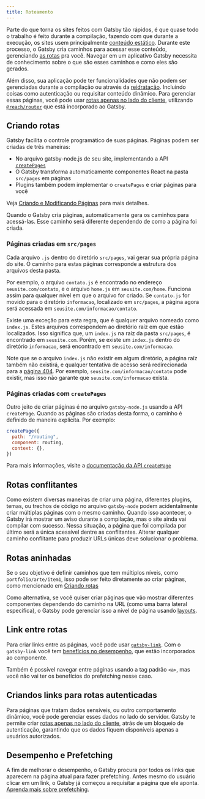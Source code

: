 ```yaml
---
title: Roteamento
---
```


Parte do que torna os sites feitos com Gatsby tão rápidos, é que quase todo o trabalho é feito durante a compilação, fazendo com que durante a execução, os sites usem principalmente [conteúdo estático](/docs/adding-app-and-website-functionality/#static-pages). Durante este processo, o Gatsby cria caminhos para acessar esse conteúdo, gerenciando [as rotas](/docs/glossary#routing) pra você. Navegar em um aplicativo Gatsby necessita de conhecimento sobre o que são esses caminhos e como eles são gerados.

Além disso, sua aplicação pode ter funcionalidades que não podem ser gerenciadas durante a compilação ou através da [reidratação](/docs/adding-app-and-website-functionality/#how-hydration-makes-apps-possible). Incluindo coisas como autenticação ou requisitar conteúdo dinâmico. Para gerenciar essas páginas, você pode usar [rotas apenas no lado do cliente](/docs/client-only-routes-and-user-authentication), utilizando [`@reach/router`](/docs/reach-router-and-gatsby/) que está incorporado ao Gatsby.

## Criando rotas

Gatsby facilita o controle programático de suas páginas. Páginas podem ser criadas de três maneiras:

- No arquivo gatsby-node.js de seu site, implementando a API [`createPages`](/docs/node-apis/#createPages)
- O Gatsby transforma automaticamente componentes React na pasta `src/pages` em páginas
- Plugins também podem implementar o `createPages` e criar páginas para você

Veja [Criando e Modificando Páginas](/docs/creating-and-modifying-pages) para mais detalhes.

Quando o Gatsby cria páginas, automaticamente gera os caminhos para acessá-las. Esse caminho será diferente dependendo de como a página foi criada.

### Páginas criadas em `src/pages`

Cada arquivo `.js` dentro do diretório `src/pages`, vai gerar sua própria página do site. O caminho para estas páginas corresponde a estrutura dos arquivos desta pasta.

Por exemplo, o arquivo `contato.js` é encontrado no endereço `seusite.com/contato`, e o arquivo `home.js` em `seusite.com/home`. Funciona assim para qualquer nível em que o arquivo for criado. Se `contato.js` for movido para o diretório `informacao`, localizado em `src/pages`, a página agora será acessada em `seusite.com/informacao/contato`.

Existe uma exceção para esta regra, que é qualquer arquivo nomeado como `index.js`. Estes arquivos correspondem ao diretório raíz em que estão localizados. Isso significa que, um `index.js` na raíz da pasta `src/pages`, é encontrado em `seusite.com`. Porém, se existe um `index.js` dentro do diretório `informacao`, será encontrado em `seusite.com/informacao`. 

Note que se o arquivo `index.js` não existir em algum diretório, a página raíz também não existirá, e qualquer tentativa de acesso será redirecionada para a [página 404](/docs/add-404-page/). Por exemplo, `seusite.com/informacao/contato` pode existir, mas isso não garante que `seusite.com/informacao` exista. 

### Páginas criadas com `createPages`

Outro jeito de criar páginas é no arquivo `gatsby-node.js` usando a API `createPage`. Quando as páginas são criadas desta forma, o caminho é definido de maneira explícita. Por exemplo:

```js:title=gatsby-node.js
createPage({
  path: "/routing",
  component: routing,
  context: {},
})
```
Para mais informações, visite a [documentação da API `createPage`](/docs/actions/#createPage)

## Rotas conflitantes

Como existem diversas maneiras de criar uma página, diferentes plugins, temas, ou trechos de código no arquivo `gatsby-node` podem acidentalmente criar múltiplas páginas com o mesmo caminho. Quando isso acontecer, o Gatsby irá mostrar um aviso durante a compilação, mas o site ainda vai compilar com sucesso. Nessa situação, a página que foi compilada por último será a única acessível dentre as conflitantes. Alterar qualquer caminho conflitante para produzir URLs únicas deve solucionar o problema.

## Rotas aninhadas

Se o seu objetivo é definir caminhos que tem múltiplos níveis, como `portfolio/arte/item1`, isso pode ser feito diretamente ao criar páginas, como mencionado em [Criando rotas](#criando-rotas)

Como alternativa, se você quiser criar páginas que vão mostrar diferentes componentes dependendo do caminho na URL (como uma barra lateral específica), o Gatsby pode gerenciar isso a nível de página usando [layouts](/docs/layout-components/).

## Link entre rotas

Para criar links entre as páginas, você pode usar [`gatsby-link`](/docs/gatsby-link/). Com o `gatsby-link` você tem [benefícios no desempenho](#desempenho-e-prefetching), que estão incorporados ao componente.

Também é possível navegar entre páginas usando a tag padrão `<a>`, mas você não vai ter os benefícios do prefetching nesse caso.

## Criandos links para rotas autenticadas

Para páginas que tratam dados sensíveis, ou outro comportamento dinâmico, você pode gerenciar esses dados no lado do servidor. Gatsby te permite criar [rotas apenas no lado do cliente](/docs/client-only-routes-and-user-authentication), atrás de um bloqueio de autenticação, garantindo que os dados fiquem disponíveis apenas a usuários autorizados.

## Desempenho e Prefetching

A fim de melhorar o desempenho, o Gatsby procura por todos os links que aparecem na página atual para fazer prefetching. Antes mesmo do usuário clicar em um link, o Gatsby já começou a requisitar a página que ele aponta. [Aprenda mais sobre prefetching](/docs/how-code-splitting-works/#prefetching-chunks).

<GuideList slug={props.slug} />
